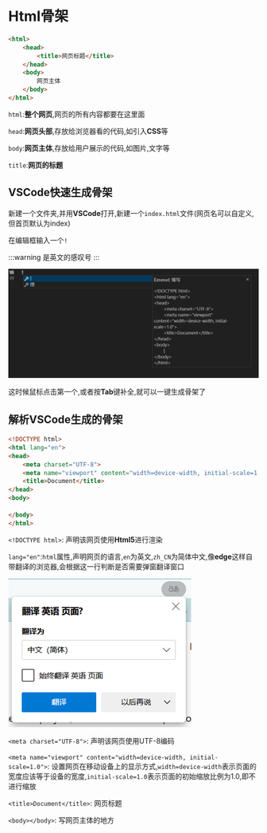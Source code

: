# Html骨架

```html
<html>
	<head>
        <title>网页标题</title>
	</head>
	<body>
        网页主体
	</body>
</html>
```

`html`:**整个网页**,网页的所有内容都要在这里面

`head`:**网页头部**,存放给浏览器看的代码,如引入**CSS**等

`body`:**网页主体**,存放给用户展示的代码,如图片,文字等

`title`:**网页的标题**

## VSCode快速生成骨架

新建一个文件夹,并用**VSCode**打开,新建一个`index.html`文件(网页名可以自定义,但首页默认为index)

在编辑框输入一个`!`

:::warning
是英文的感叹号
:::

![33fd357304c0bb5dc79be00fec1a10c0b68c9226](Assets/33fd357304c0bb5dc79be00fec1a10c0b68c9226.png)

这时候鼠标点击第一个,或者按**Tab**键补全,就可以一键生成骨架了

## 解析VSCode生成的骨架

```html
<!DOCTYPE html>
<html lang="en">
<head>
	<meta charset="UTF-8">
	<meta name="viewport" content="width=device-width, initial-scale=1.0">
	<title>Document</title>
</head>
<body>

</body>
</html>
```

`<!DOCTYPE html>`: 声明该网页使用**Html5**进行渲染

`lang="en"`:`html`属性,声明网页的语言,`en`为英文,`zh_CN`为简体中文,像**edge**这样自带翻译的浏览器,会根据这一行判断是否需要弹窗翻译窗口

![4e0f22325cbd71345f1279e72ee8afd48f961b8b](Assets/4e0f22325cbd71345f1279e72ee8afd48f961b8b.png)

`<meta charset="UTF-8">`: 声明该网页使用UTF-8编码

`<meta name="viewport" content="width=device-width, initial-scale=1.0">`: 设置网页在移动设备上的显示方式,`width=device-width`表示页面的宽度应该等于设备的宽度,`initial-scale=1.0`表示页面的初始缩放比例为1.0,即不进行缩放

`<title>Document</title>`: 网页标题

`<body></body>`: 写网页主体的地方

